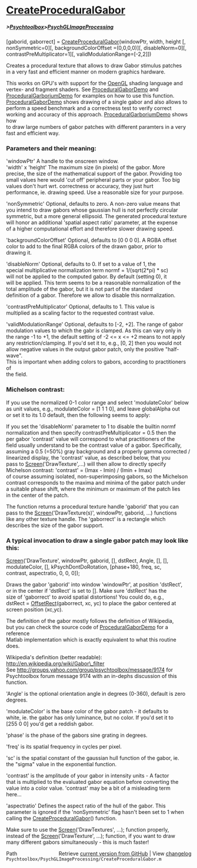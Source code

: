 # [CreateProceduralGabor](CreateProceduralGabor)
##### >[Psychtoolbox](Psychtoolbox)>[PsychGLImageProcessing](PsychGLImageProcessing)

[gaborid, gaborrect] = [CreateProceduralGabor](CreateProceduralGabor)(windowPtr, width, height [, nonSymmetric=0][, backgroundColorOffset =(0,0,0,0)][, disableNorm=0][, contrastPreMultiplicator=1][, validModulationRange=[-2,2]])  
  
Creates a procedural texture that allows to draw Gabor stimulus patches  
in a very fast and efficient manner on modern graphics hardware.  
  
This works on GPU's with support for the [OpenGL](OpenGL) shading language and  
vertex- and fragment shaders. See [ProceduralGaborDemo](ProceduralGaborDemo) and  
[ProceduralGarboriumDemo](ProceduralGarboriumDemo) for examples on how to use this function.  
[ProceduralGaborDemo](ProceduralGaborDemo) shows drawing of a single gabor and also allows to  
perform a speed benchmark and a correctness test to verify correct  
working and accuracy of this approach. [ProceduralGarboriumDemo](ProceduralGarboriumDemo) shows how  
to draw large numbers of gabor patches with different paramters in a very  
fast and efficient way.  
  
### Parameters and their meaning:  
  
'windowPtr' A handle to the onscreen window.  
'width' x 'height' The maximum size (in pixels) of the gabor. More  
precise, the size of the mathematical support of the gabor. Providing too  
small values here would 'cut off' peripheral parts or your gabor. Too big  
values don't hurt wrt. correctness or accuracy, they just hurt  
performance, ie. drawing speed. Use a reasonable size for your purpose.  
  
'nonSymmetric' Optional, defaults to zero. A non-zero value means that  
you intend to draw gabors whose gaussian hull is not perfectly circular  
symmetric, but a more general ellipsoid. The generated procedural texture  
will honor an additional 'spatial aspect ratio' parameter, at the expense  
of a higher computational effort and therefore slower drawing speed.  
  
'backgroundColorOffset' Optional, defaults to [0 0 0 0]. A RGBA offset  
color to add to the final RGBA colors of the drawn gabor, prior to  
drawing it.  
  
'disableNorm' Optional, defaults to 0. If set to a value of 1, the  
special multiplicative normalization term normf = 1/(sqrt(2\*pi) \* sc)  
will not be applied to the computed gabor. By default (setting 0), it  
will be applied. This term seems to be a reasonable normalization of the  
total amplitude of the gabor, but it is not part of the standard  
definition of a gabor. Therefore we allow to disable this normalization.  
  
'contrastPreMultiplicator' Optional, defaults to 1. This value is  
multiplied as a scaling factor to the requested contrast value.  
  
'validModulationRange' Optional, defaults to [-2, +2]. The range of gabor  
modulation values to which the gabr is clamped. As this can vary only in  
the range -1 to +1, the default setting of -2 <= x <= +2 means to not apply  
any restriction/clamping. If you'd set it to, e.g., [0, 2] then you would not  
allow negative values in the output gabor patch, only the positive "half-wave".  
This is important when adding colors to gabors, according to practitioners of  
the field.  
  
  
### Michelson contrast:  
  
If you use the normalized 0-1 color range and select 'modulateColor' below  
as unit values, e.g., modulateColor = [1 1 1 0], and leave globalAlpha out  
or set it to its 1.0 default, then the following seems to apply:  
  
If you set the 'disableNorm' parameter to 1 to disable the builtin normf  
normalization and then specify contrastPreMultiplicator = 0.5 then the  
per gabor 'contrast' value will correspond to what practitioners of the  
field usually understand to be the contrast value of a gabor. Specifically,  
assuming a 0.5 (=50%) gray background and a properly gamma corrected /  
linearized display, the 'contrast' value, as described below, that you  
pass to [Screen](Screen)('DrawTexture',...) will then allow to directly specify  
Michelson contrast: 'contrast' = (Imax - Imin) / (Imin + Imax)  
of course assuming isolated, non-superimposing gabors, so the Michelson  
contrast corresponds to the maxima and minima of the gabor patch under  
a suitable phase shift, where the minimum or maximum of the patch lies  
in the center of the patch.  
  
The function returns a procedural texture handle 'gaborid' that you can  
pass to the [Screen](Screen)('DrawTexture(s)', windowPtr, gaborid, ...) functions  
like any other texture handle. The 'gaborrect' is a rectangle which  
describes the size of the gabor support.  
  
### A typical invocation to draw a single gabor patch may look like this:  
  
[Screen](Screen)('DrawTexture', windowPtr, gaborid, [], dstRect, Angle, [], [],  
modulateColor, [], kPsychDontDoRotation, [phase+180, freq, sc,  
contrast, aspectratio, 0, 0, 0]);  
  
Draws the gabor 'gaborid' into window 'windowPtr', at position 'dstRect',  
or in the center if 'dstRect' is set to []. Make sure 'dstRect' has the  
size of 'gaborrect' to avoid spatial distortions! You could do, e.g.,  
dstRect = [OffsetRect](OffsetRect)(gaborrect, xc, yc) to place the gabor centered at  
screen position (xc,yc).  
  
The definition of the gabor mostly follows the definition of Wikipedia,  
but you can check the source code of [ProceduralGaborDemo](ProceduralGaborDemo) for a reference  
Matlab implementation which is exactly equivalent to what this routine  
does.  
  
Wikipedia's definition (better readable): http://en.wikipedia.org/wiki/Gabor\_filter  
See http://groups.yahoo.com/group/psychtoolbox/message/9174 for  
Psychtoolbox forum message 9174 with an in-dephs discussion of this  
function.  
  
  
'Angle' is the optional orientation angle in degrees (0-360), default is zero degrees.  
  
'modulateColor' is the base color of the gabor patch - it defaults to  
white, ie. the gabor has only luminance, but no color. If you'd set it to  
[255 0 0] you'd get a reddish gabor.  
  
'phase' is the phase of the gabors sine grating in degrees.  
  
'freq' is its spatial frequency in cycles per pixel.  
  
'sc' is the spatial constant of the gaussian hull function of the gabor, ie.  
the "sigma" value in the exponential function.  
  
'contrast' is the amplitude of your gabor in intensity units - A factor  
that is multiplied to the evaluated gabor equation before converting the  
value into a color value. 'contrast' may be a bit of a misleading term  
here...  
  
'aspectratio' Defines the aspect ratio of the hull of the gabor. This  
parameter is ignored if the 'nonSymmetric' flag hasn't been set to 1 when  
calling the [CreateProceduralGabor](CreateProceduralGabor)() function.  
  
Make sure to use the [Screen](Screen)('DrawTextures', ...); function properly,  
instead of the [Screen](Screen)('DrawTexture', ...); function, if you want to draw  
many different gabors simultaneously - this is much faster!  
  
  




<div class="code_header" style="text-align:right;">
  <span style="float:left;">Path&nbsp;&nbsp;</span> <span class="counter">Retrieve <a href=
  "https://raw.github.com/Psychtoolbox-3/Psychtoolbox-3/beta/Psychtoolbox/PsychGLImageProcessing/CreateProceduralGabor.m">current version from GitHub</a> | View <a href=
  "https://github.com/Psychtoolbox-3/Psychtoolbox-3/commits/beta/Psychtoolbox/PsychGLImageProcessing/CreateProceduralGabor.m">changelog</a></span>
</div>
<div class="code">
  <code>Psychtoolbox/PsychGLImageProcessing/CreateProceduralGabor.m</code>
</div>

